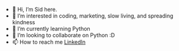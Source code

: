 - 👋 Hi, I’m Sid here. 
- 👀 I’m interested in coding, marketing, slow living, and spreading kindness
- 🌱 I’m currently learning Python
- 💞️ I’m looking to collaborate on Python :D
- 📫 How to reach me [LinkedIn](linkedin.com/in/siddheshgarg)

<!---
siddheshgarg/siddheshgarg is a ✨ special ✨ repository because its `README.md` (this file) appears on your GitHub profile.
You can click the Preview link to take a look at your changes.
--->
